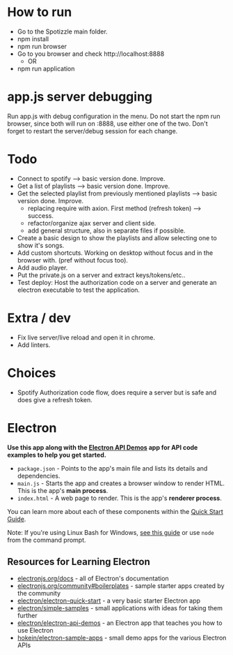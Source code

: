 # How to run
- Go to the Spotizzle main folder.
- npm install
- npm run browser
- Go to you browser and check http://localhost:8888
    - OR
- npm run application

# app.js server debugging
Run app.js with debug configuration in the menu.
Do not start the npm run browser, since both will run on :8888, use either one of the two.
Don't forget to restart the server/debug session for each change.

# Todo
- Connect to spotify --> basic version done. Improve.
- Get a list of playlists --> basic version done. Improve.
- Get the selected playlist from previously mentioned playlists --> basic version done. Improve.
    - replacing require with axion. First method (refresh token) --> success.
    - refactor/organize ajax server and client side.
    - add general structure, also in separate files if possible.
- Create a basic design to show the playlists and allow selecting one to show it's songs.
- Add custom shortcuts. Working on desktop without focus and in the browser with. (pref without focus too).
- Add audio player.
- Put the private.js on a server and extract keys/tokens/etc..
- Test deploy: Host the authorization code on a server and generate an electron executable to test the application.

# Extra / dev
- Fix live server/live reload and open it in chrome.
- Add linters.

# Choices
- Spotify Authorization code flow, does require a server but is safe and does give a refresh token. 

# Electron
**Use this app along with the [Electron API Demos](https://electronjs.org/#get-started) app for API code examples to help you get started.**

- `package.json` - Points to the app's main file and lists its details and dependencies.
- `main.js` - Starts the app and creates a browser window to render HTML. This is the app's **main process**.
- `index.html` - A web page to render. This is the app's **renderer process**.

You can learn more about each of these components within the [Quick Start Guide](https://electronjs.org/docs/tutorial/quick-start).

Note: If you're using Linux Bash for Windows, [see this guide](https://www.howtogeek.com/261575/how-to-run-graphical-linux-desktop-applications-from-windows-10s-bash-shell/) or use `node` from the command prompt.

## Resources for Learning Electron
- [electronjs.org/docs](https://electronjs.org/docs) - all of Electron's documentation
- [electronjs.org/community#boilerplates](https://electronjs.org/community#boilerplates) - sample starter apps created by the community
- [electron/electron-quick-start](https://github.com/electron/electron-quick-start) - a very basic starter Electron app
- [electron/simple-samples](https://github.com/electron/simple-samples) - small applications with ideas for taking them further
- [electron/electron-api-demos](https://github.com/electron/electron-api-demos) - an Electron app that teaches you how to use Electron
- [hokein/electron-sample-apps](https://github.com/hokein/electron-sample-apps) - small demo apps for the various Electron APIs

